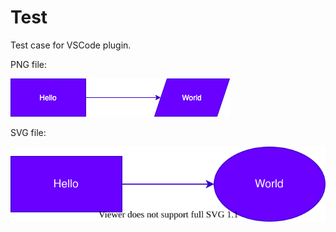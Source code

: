 # Test

Test case for VSCode plugin.

PNG file:

![my diagram](vscode.drawio.png)

SVG file:

![my diagram](vscode.drawio.svg)
